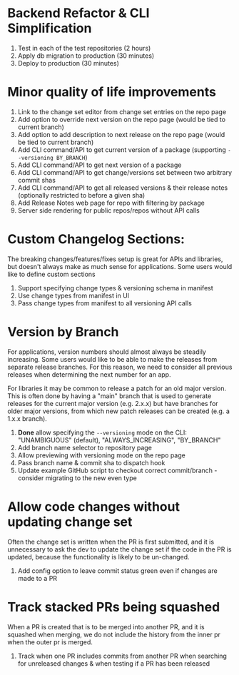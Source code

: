 # Backend Refactor & CLI Simplification

1. Test in each of the test repositories (2 hours)
1. Apply db migration to production (30 minutes)
1. Deploy to production (30 minutes)

# Minor quality of life improvements

1. Link to the change set editor from change set entries on the repo page
1. Add option to override next version on the repo page (would be tied to current branch)
1. Add option to add description to next release on the repo page (would be tied to current branch)
1. Add CLI command/API to get current version of a package (supporting `--versioning BY_BRANCH`)
1. Add CLI command/API to get next version of a package
1. Add CLI command/API to get change/versions set between two arbitrary commit shas
1. Add CLI command/API to get all released versions & their release notes (optionally restricted to before a given sha)
1. Add Release Notes web page for repo with filtering by package
1. Server side rendering for public repos/repos without API calls

# Custom Changelog Sections:

The breaking changes/features/fixes setup is great for APIs and libraries, but doesn't always make as much sense for applications. Some users would like to define custom sections

1. Support specifying change types & versioning schema in manifest
1. Use change types from manifest in UI
1. Pass change types from manifest to all versioning API calls

# Version by Branch

For applications, version numbers should almost always be steadily increasing. Some users would like to be able to make the releases from separate release branches. For this reason, we need to consider all previous releases when determining the next number for an app.

For libraries it may be common to release a patch for an old major version. This is often done by having a "main" branch that is used to generate releases for the current major version (e.g. 2.x.x) but have branches for older major versions, from which new patch releases can be created (e.g. a 1.x.x branch).

1. **Done** allow specifying the `--versioning` mode on the CLI: "UNAMBIGUOUS" (default), "ALWAYS_INCREASING", "BY_BRANCH"
1. Add branch name selector to repository page
1. Allow previewing with versioning mode on the repo page
1. Pass branch name & commit sha to dispatch hook
1. Update example GitHub script to checkout correct commit/branch - consider migrating to the new even type

# Allow code changes without updating change set

Often the change set is written when the PR is first submitted, and it is unnecessary to ask the dev to update the change set if the code in the PR is updated, because the functionality is likely to be un-changed.

1. Add config option to leave commit status green even if changes are made to a PR

# Track stacked PRs being squashed

When a PR is created that is to be merged into another PR, and it is squashed when merging, we do not include the history from the inner pr when the outer pr is merged.

1. Track when one PR includes commits from another PR when searching for unreleased changes & when testing if a PR has been released
